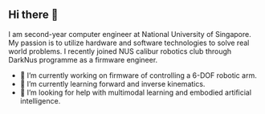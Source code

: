## Hi there 👋

I am second-year computer engineer at National University of Singapore. 
My passion is to utilize hardware and software technologies to solve real world problems.
I recently joined NUS calibur robotics club through DarkNus programme as a firmware engineer. 

- 🔭 I’m currently working on firmware of controlling a 6-DOF robotic arm. 
- 🌱 I’m currently learning forward and inverse kinematics.
- 🤔 I’m looking for help with multimodal learning and embodied artificial intelligence. 
<!--
**lishunyang12/lishunyang12** is a ✨ _special_ ✨ repository because its `README.md` (this file) appears on your GitHub profile.
Here are some ideas to get you started:

- 🔭 I’m currently working on ...
- 🌱 I’m currently learning ...
- 👯 I’m looking to collaborate on ...
- 🤔 I’m looking for help with ...
- 💬 Ask me about ...
- 📫 How to reach me: ...
- 😄 Pronouns: ...
- ⚡ Fun fact: ...
-->
